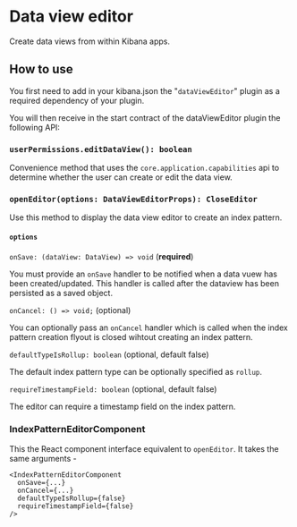 # Data view editor

Create data views from within Kibana apps. 

## How to use

You first need to add in your kibana.json the "`dataViewEditor`" plugin as a required dependency of your plugin.

You will then receive in the start contract of the dataViewEditor plugin the following API:

### `userPermissions.editDataView(): boolean`

Convenience method that uses the `core.application.capabilities` api to determine whether the user can create or edit the data view. 

### `openEditor(options: DataViewEditorProps): CloseEditor`

Use this method to display the data view editor to create an index pattern.  

#### `options`

`onSave: (dataView: DataView) => void` (**required**)

You must provide an `onSave` handler to be notified when a data vuew has been created/updated. This handler is called after the dataview has been persisted as a saved object.

`onCancel: () => void;` (optional)

You can optionally pass an `onCancel` handler which is called when the index pattern creation flyout is closed wihtout creating an index pattern.

`defaultTypeIsRollup: boolean` (optional, default false)

The default index pattern type can be optionally specified as `rollup`.

`requireTimestampField: boolean` (optional, default false)

The editor can require a timestamp field on the index pattern.

### IndexPatternEditorComponent

This the React component interface equivalent to `openEditor`. It takes the same arguments -

```tsx
<IndexPatternEditorComponent
  onSave={...}
  onCancel={...}
  defaultTypeIsRollup={false}
  requireTimestampField={false}
/>
```
